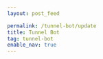 ```yaml
---
layout: post_feed

permalink: /tunnel-bot/update
title: Tunnel Bot
tag: tunnel-bot
enable_nav: true
---
```

